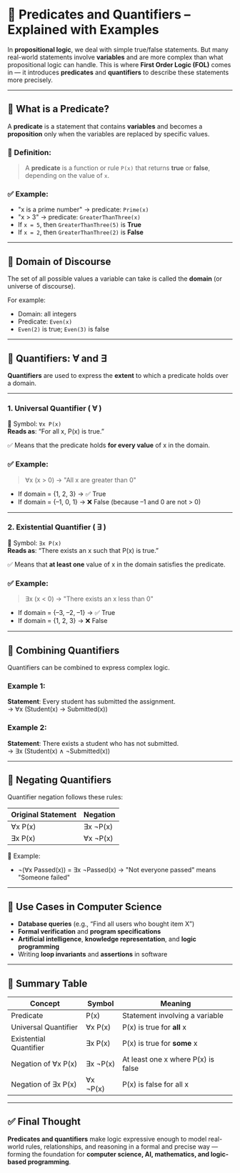 
# 📘 Predicates and Quantifiers – Explained with Examples

In **propositional logic**, we deal with simple true/false statements. But many real-world statements involve **variables** and are more complex than what propositional logic can handle. This is where **First Order Logic (FOL)** comes in — it introduces **predicates** and **quantifiers** to describe these statements more precisely.

---

## 🔹 What is a Predicate?

A **predicate** is a statement that contains **variables** and becomes a **proposition** only when the variables are replaced by specific values.

### 📌 Definition:
> A **predicate** is a function or rule `P(x)` that returns **true** or **false**, depending on the value of `x`.

### ✅ Example:
- "x is a prime number" → predicate: `Prime(x)`
- "x > 3" → predicate: `GreaterThanThree(x)`
- If `x = 5`, then `GreaterThanThree(5)` is **True**  
- If `x = 2`, then `GreaterThanThree(2)` is **False**

---

## 🔸 Domain of Discourse

The set of all possible values a variable can take is called the **domain** (or universe of discourse).

For example:
- Domain: all integers
- Predicate: `Even(x)`
- `Even(2)` is true; `Even(3)` is false

---

## 🔹 Quantifiers: ∀ and ∃

**Quantifiers** are used to express the **extent** to which a predicate holds over a domain.

---

### 1. **Universal Quantifier ( ∀ )**

📌 Symbol: `∀x P(x)`  
**Reads as**: “For all x, P(x) is true.”

✅ Means that the predicate holds **for every value** of x in the domain.

### ✅ Example:
> ∀x (x > 0) → "All x are greater than 0"  
- If domain = {1, 2, 3} → ✅ True  
- If domain = {–1, 0, 1} → ❌ False (because –1 and 0 are not > 0)

---

### 2. **Existential Quantifier ( ∃ )**

📌 Symbol: `∃x P(x)`  
**Reads as**: “There exists an x such that P(x) is true.”

✅ Means that **at least one** value of x in the domain satisfies the predicate.

### ✅ Example:
> ∃x (x < 0) → "There exists an x less than 0"  
- If domain = {–3, –2, –1} → ✅ True  
- If domain = {1, 2, 3} → ❌ False

---

## 🔄 Combining Quantifiers

Quantifiers can be combined to express complex logic.

### Example 1:  
**Statement**: Every student has submitted the assignment.  
→ ∀x (Student(x) → Submitted(x))

### Example 2:  
**Statement**: There exists a student who has not submitted.  
→ ∃x (Student(x) ∧ ¬Submitted(x))

---

## 🔁 Negating Quantifiers

Quantifier negation follows these rules:

| Original Statement     | Negation                     |
|------------------------|------------------------------|
| ∀x P(x)                | ∃x ¬P(x)                     |
| ∃x P(x)                | ∀x ¬P(x)                     |

📌 Example:  
- ¬(∀x Passed(x)) = ∃x ¬Passed(x) → "Not everyone passed" means "Someone failed"

---

## 🎯 Use Cases in Computer Science

- **Database queries** (e.g., “Find all users who bought item X”)
- **Formal verification** and **program specifications**
- **Artificial intelligence**, **knowledge representation**, and **logic programming**
- Writing **loop invariants** and **assertions** in software

---

## 🧠 Summary Table

| Concept              | Symbol     | Meaning                            |
|----------------------|------------|------------------------------------|
| Predicate            | P(x)       | Statement involving a variable     |
| Universal Quantifier | ∀x P(x)    | P(x) is true for **all** x         |
| Existential Quantifier | ∃x P(x) | P(x) is true for **some** x        |
| Negation of ∀x P(x)  | ∃x ¬P(x)   | At least one x where P(x) is false |
| Negation of ∃x P(x)  | ∀x ¬P(x)   | P(x) is false for all x            |

---

## ✅ Final Thought

**Predicates and quantifiers** make logic expressive enough to model real-world rules, relationships, and reasoning in a formal and precise way — forming the foundation for **computer science, AI, mathematics, and logic-based programming**.

